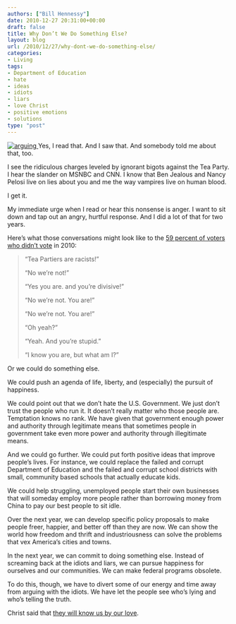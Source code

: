 ```yaml
---
authors: ["Bill Hennessy"]
date: 2010-12-27 20:31:00+00:00
draft: false
title: Why Don’t We Do Something Else?
layout: blog
url: /2010/12/27/why-dont-we-do-something-else/
categories:
- Living
tags:
- Department of Education
- hate
- ideas
- idiots
- liars
- love Christ
- positive emotions
- solutions
type: "post"
---
```


[![arguing](https://hennessysview.com/wp-content/uploads/2010/12/arguing_thumb.jpg)
](https://hennessysview.com/wp-content/uploads/2010/12/arguing.jpg)Yes, I read that. And I saw that. And somebody told me about that, too.

 

I see the ridiculous charges leveled by ignorant bigots against the Tea Party. I hear the slander on MSNBC and CNN. I know that Ben Jealous and Nancy Pelosi live on lies about you and me the way vampires live on human blood.

 

I get it. 

 

My immediate urge when I read or hear this nonsense is anger. I want to sit down and tap out an angry, hurtful response. And I did a lot of that for two years.

 

Here’s what those conversations might look like to the [59 percent of voters who didn’t vote](https://elections.gmu.edu/Turnout_2010G.html) in 2010:

 

>   
> 
> “Tea Partiers are racists!”
> 
>    
> 
> “No we’re not!”
> 
>    
> 
> “Yes you are. and you’re divisive!”
> 
>    
> 
> “No we’re not. You are!”
> 
>    
> 
> “No we’re not. You are!”
> 
>    
> 
> “Oh yeah?”
> 
>    
> 
> “Yeah. And you’re stupid.”
> 
>    
> 
> “I know you are, but what am I?”
> 
> 

 

Or we could do something else. 

 

We could push an agenda of life, liberty, and (especially) the pursuit of happiness. 

 

We could point out that we don’t hate the U.S. Government. We just don’t trust the people who run it. It doesn’t really matter who those people are. Temptation knows no rank. We have given that government enough power and authority through legitimate means that sometimes people in government take even more power and authority through illegitimate means.

 

And we could go further. We could put forth positive ideas that improve people’s lives. For instance, we could replace the failed and corrupt Department of Education and the failed and corrupt school districts with small, community based schools that actually educate kids. 

 

We could help struggling, unemployed people start their own businesses that will someday employ more people rather than borrowing money from China to pay our best people to sit idle. 

 

Over the next year, we can develop specific policy proposals to make people freer, happier, and better off than they are now. We can show the world how freedom and thrift and industriousness can solve the problems that vex America’s cities and towns.

 

In the next year, we can commit to doing something else. Instead of screaming back at the idiots and liars, we can pursue happiness for ourselves and our communities. We can make federal programs obsolete. 

 

To do this, though, we have to divert some of our energy and time away from arguing with the idiots. We have let the people see who’s lying and who’s telling the truth. 

 

Christ said that [they will know us by our love](https://bible.cc/john/13-35.htm).
